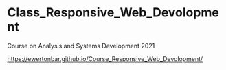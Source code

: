 # Class_Responsive_Web_Devolopment
Course on Analysis and Systems Development 2021

https://ewertonbar.github.io/Course_Responsive_Web_Devolopment/
